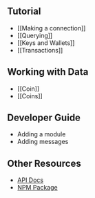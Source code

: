 ## Tutorial
- [[Making a connection]]
- [[Querying]]
- [[Keys and Wallets]]
- [[Transactions]]

## Working with Data

- [[Coin]]
- [[Coins]]

## Developer Guide

- Adding a module
- Adding messages

## Other Resources

- [API Docs](https://terra-project.github.io/terra.js/)
- [NPM Package](https://www.npmjs.com/package/@terra-money/terra.js)